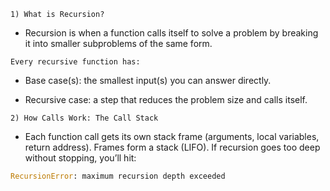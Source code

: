 `1) What is Recursion?`

- Recursion is when a function calls itself to solve a problem by breaking it into smaller subproblems of the same form.

`Every recursive function has:`

- Base case(s): the smallest input(s) you can answer directly.

- Recursive case: a step that reduces the problem size and calls itself.

`2) How Calls Work: The Call Stack`

- Each function call gets its own stack frame (arguments, local variables, return address). Frames form a stack (LIFO). If recursion goes too deep without stopping, you’ll hit:
```python
RecursionError: maximum recursion depth exceeded
```
